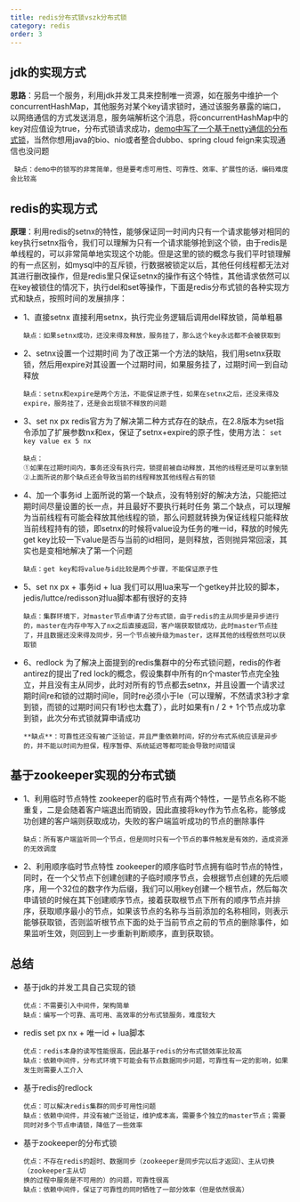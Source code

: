 ```yaml
---
title: redis分布式锁vszk分布式锁
category: redis
order: 3
---
```


## jdk的实现方式

**思路**：另启一个服务，利用jdk并发工具来控制唯一资源，如在服务中维护一个concurrentHashMap，其他服务对某个key请求锁时，通过该服务暴露的端口，以网络通信的方式发送消息，服务端解析这个消息，将concurrentHashMap中的key对应值设为true，分布式锁请求成功，[demo中写了一个基于netty通信的分布式锁](https://links.jianshu.com/go?to=https%3A%2F%2Fgithub.com%2FLiuWillow%2Fdistributed-lock%2Ftree%2Fmaster%2Fsingle-lock-server%2Fsrc%2Fmain%2Fjava%2Fcom%2Flwl%2Fserver)，当然你想用java的bio、nio或者整合dubbo、spring cloud feign来实现通信也没问题

```
 缺点：demo中的锁写的非常简单，但是要考虑可用性、可靠性、效率、扩展性的话，编码难度会比较高
```



## redis的实现方式

**原理**：利用redis的setnx的特性，能够保证同一时间内只有一个请求能够对相同的key执行setnx指令，我们可以理解为只有一个请求能够抢到这个锁，由于redis是单线程的，可以非常简单地实现这个功能。但是这里的锁的概念与我们平时锁理解的有一点区别，如mysql中的互斥锁，行数据被锁定以后，其他任何线程都无法对其进行删改操作，但是redis里只保证setnx的操作有这个特性，其他请求依然可以在key被锁住的情况下，执行del和set等操作，下面是redis分布式锁的各种实现方式和缺点，按照时间的发展排序：

- 1、直接setnx
   直接利用setnx，执行完业务逻辑后调用del释放锁，简单粗暴
   
   ```
   缺点：如果setnx成功，还没来得及释放，服务挂了，那么这个key永远都不会被获取到
   ```

- 2、setnx设置一个过期时间
   为了改正第一个方法的缺陷，我们用setnx获取锁，然后用expire对其设置一个过期时间，如果服务挂了，过期时间一到自动释放
   
   ```
   缺点：setnx和expire是两个方法，不能保证原子性，如果在setnx之后，还没来得及expire，服务挂了，还是会出现锁不释放的问题
   ```
   
- 3、set nx px
   redis官方为了解决第二种方式存在的缺点，在2.8版本为set指令添加了扩展参数nx和ex，保证了setnx+expire的原子性，使用方法：
   `set key value ex 5 nx` 
   
   ```
   缺点：
   ①如果在过期时间内，事务还没有执行完，锁提前被自动释放，其他的线程还是可以拿到锁
   ②上面所说的那个缺点还会导致当前的线程释放其他线程占有的锁
   ```

- 4、加一个事务id
   上面所说的第一个缺点，没有特别好的解决方法，只能把过期时间尽量设置的长一点，并且最好不要执行耗时任务
   第二个缺点，可以理解为当前线程有可能会释放其他线程的锁，那么问题就转换为保证线程只能释放当前线程持有的锁，即setnx的时候将value设为任务的唯一id，释放的时候先get key比较一下value是否与当前的id相同，是则释放，否则抛异常回滚，其实也是变相地解决了第一个问题
   
   ```
   缺点：get key和将value与id比较是两个步骤，不能保证原子性
   ```

- 5、set nx px + 事务id + lua
   我们可以用lua来写一个getkey并比较的脚本，jedis/luttce/redisson对lua脚本都有很好的支持
   
   ```
   缺点：集群环境下，对master节点申请了分布式锁，由于redis的主从同步是异步进行的，master在内存中写入了nx之后直接返回，客户端获取锁成功，此时master节点挂了，并且数据还没来得及同步，另一个节点被升级为master，这样其他的线程依然可以获取锁
   ```

- 6、redlock
   为了解决上面提到的redis集群中的分布式锁问题，redis的作者antirez的提出了red lock的概念，假设集群中所有的n个master节点完全独立，并且没有主从同步，此时对所有的节点都去setnx，并且设置一个请求过期时间re和锁的过期时间le，同时re必须小于le（可以理解，不然请求3秒才拿到锁，而锁的过期时间只有1秒也太蠢了），此时如果有n / 2 + 1个节点成功拿到锁，此次分布式锁就算申请成功
   
   ```
   **缺点**：可靠性还没有被广泛验证，并且严重依赖时间，好的分布式系统应该是异步的，并不能以时间为担保，程序暂停、系统延迟等都可能会导致时间错误
   ```
   
   

## 基于zookeeper实现的分布式锁

- 1、利用临时节点特性
   zookeeper的临时节点有两个特性，一是节点名称不能重复，二是会随着客户端退出而销毁，因此直接将key作为节点名称，能够成功创建的客户端则获取成功，失败的客户端监听成功的节点的删除事件
   
   ```
   缺点：所有客户端监听同一个节点，但是同时只有一个节点的事件触发是有效的，造成资源的无效调度
   ```
   
   
   
- 2、利用顺序临时节点特性
   zookeeper的顺序临时节点拥有临时节点的特性，同时，在一个父节点下创建创建的子临时顺序节点，会根据节点创建的先后顺序，用一个32位的数字作为后缀，我们可以用key创建一个根节点，然后每次申请锁的时候在其下创建顺序节点，接着获取根节点下所有的顺序节点并排序，获取顺序最小的节点，如果该节点的名称与当前添加的名称相同，则表示能够获取锁，否则监听根节点下面的处于当前节点之前的节点的删除事件，如果监听生效，则回到上一步重新判断顺序，直到获取锁。



## 总结

- 基于jdk的并发工具自己实现的锁
  
   ```
   优点：不需要引入中间件，架构简单
   缺点：编写一个可靠、高可用、高效率的分布式锁服务，难度较大
   ```
   
   
   
- redis set px nx + 唯一id + lua脚本
  
   ```
   优点：redis本身的读写性能很高，因此基于redis的分布式锁效率比较高
   缺点：依赖中间件，分布式环境下可能会有节点数据同步问题，可靠性有一定的影响，如果发生则需要人工介入
   ```
   
   
   
- 基于redis的redlock
  
   ```
   优点：可以解决redis集群的同步可用性问题
   缺点：依赖中间件，并没有被广泛验证，维护成本高，需要多个独立的master节点；需要同时对多个节点申请锁，降低了一些效率
   ```
   
   
   
- 基于zookeeper的分布式锁
  
   ```
   优点：不存在redis的超时、数据同步（zookeeper是同步完以后才返回）、主从切换（zookeeper主从切
   换的过程中服务是不可用的）的问题，可靠性很高
   缺点：依赖中间件，保证了可靠性的同时牺牲了一部分效率（但是依然很高）
   ```
   
   